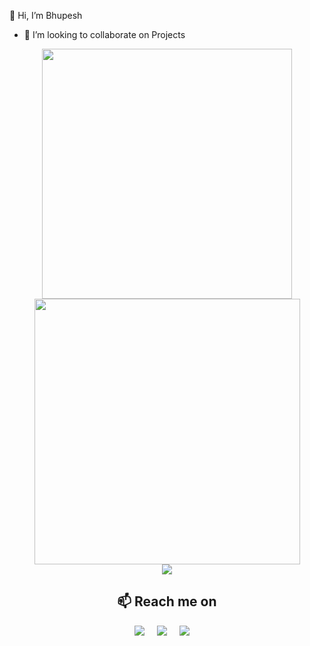 👋 Hi, I’m Bhupesh
- 💞️ I’m looking to collaborate on Projects
  
<div align="center">
   <img width="400" src="https://github-readme-stats.vercel.app/api?username=Bhupesh-01&theme=radical&show_icons=true&count_private=true" />
   <img width="425" src="https://streak-stats.demolab.com/?user=Bhupesh-01&theme=tokyonight&date&show_icons=true" />
</div>

<div align="center">
  <img src="https://github-readme-stats.vercel.app/api/top-langs/?username=Bhupesh-01&layout=compact&theme=radical" />
</div>

<h2  align="center">📫 Reach me on</h2>
<p align="center">
  <a target="_blank"href="https://www.linkedin.com/in/bhupesh-pawara-a6981625b/"><img src="https://img.shields.io/badge/linkedin-%230077B5.svg?&style=for-the-badge&logo=linkedin&logoColor=white" /></a>&nbsp;&nbsp;&nbsp;&nbsp;
  <a target="_blank"href="https://x.com/BhupeshPawara01"><img src="https://img.shields.io/badge/twitter-%231DA1F2.svg?&style=for-the-badge&logo=twitter&logoColor=white" /></a>&nbsp;&nbsp;&nbsp;&nbsp;
  <a href="mailto:bhupeshpawara01@gmail.com?subject=Hello%20Ileri,%20From%20Github"><img src="https://img.shields.io/badge/gmail-%23D14836.svg?&style=for-the-badge&logo=gmail&logoColor=white" /></a>&nbsp;&nbsp;&nbsp;&nbsp;
</p>

<!-- <img width="240" height="" src="https://github-readme-stats.vercel.app/api/top-langs/?username=Bhupesh-01&layout=donut&theme=tokyonight&show_icons=true" /> -->


